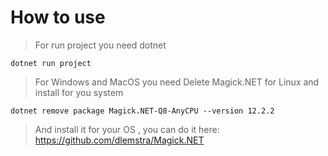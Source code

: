 # How to use

> For run project you need dotnet 

```dotnet run project```

> For Windows and MacOS you need
  Delete Magick.NET for Linux and install for you system

  ```dotnet remove package Magick.NET-Q8-AnyCPU --version 12.2.2```

  > And install it for your OS , you can do it here:
  https://github.com/dlemstra/Magick.NET
